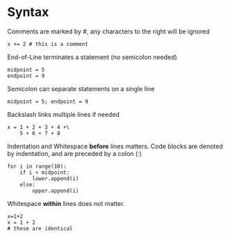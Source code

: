 # Syntax

Comments are marked by #, any characters to the right will be ignored

```
x += 2 # this is a comment
```

End-of-Line terminates a statement (no semicolon needed)

```
midpoint = 5
endpoint = 9
```

Semicolon can separate statements on a single line

```
midpoint = 5; endpoint = 9
```

Backslash links multiple lines if needed

```
x = 1 + 2 + 3 + 4 +\
    5 + 6 + 7 + 8
```

Indentation and Whitespace **before** lines matters. Code blocks are denoted by indentation, and are preceded by a colon (:)

```
for i in range(10):
    if i < midpoint:
        lower.append(i)
    else:
        upper.append(i)
```

Whitespace **within** lines does not matter.

```
x=1+2
x = 1 + 2
# these are identical
```
